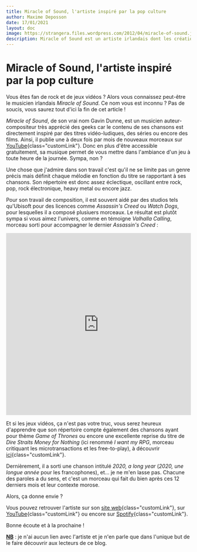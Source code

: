 ```yaml
---
title: Miracle of Sound, l'artiste inspiré par la pop culture
author: Maxime Deposson
date: 17/01/2021
layout: doc
image: https://strangera.files.wordpress.com/2012/04/miracle-of-sound.jpg
description: Miracle of Sound est un artiste irlandais dont les créations s'inspirent directement de la pop culture (jeux vidéos, films et séries). Son répertoire, aux sonorités rock, pop voire heavy metal fait partie de ma liste de lecture depuis environ 1 an. J'ai donc décidé de vous faire découvrir ce musicien dans cet article.
---
```


# Miracle of Sound, l'artiste inspiré par la pop culture
<postDate :creationDate="$frontmatter.date" :updateDate="$frontmatter.updateDate" />

Vous êtes fan de rock et de jeux vidéos ? Alors vous connaissez peut-être le musicien irlandais _Miracle of Sound_. Ce nom vous est inconnu ? Pas de soucis, vous saurez tout d'ici la fin de cet article !

_Miracle of Sound_, de son vrai nom Gavin Dunne, est un musicien auteur-compositeur très apprécié des geeks car le contenu de ses chansons est directement inspiré par des titres vidéo-ludiques, des séries ou encore des films. Ainsi, il publie une à deux fois par mois de nouveaux morceaux sur [YouTube](https://www.youtube.com/miracleofsound "Chaîne YouTube de _Miracle of Sound_"){class="customLink"}. Donc en plus d'être accessible gratuitement, sa musique permet de vous mettre dans l'ambiance d'un jeu à toute heure de la journée. Sympa, non ?

Une chose que j'admire dans son travail c'est qu'il ne se limite pas un genre précis mais définit chaque mélodie en fonction du titre se rapportant à ses chansons. Son répertoire est donc assez éclectique, oscillant entre rock, pop, rock électronique, heavy metal ou encore jazz.

Pour son travail de composition, il est souvent aidé par des studios tels qu'Ubisoft pour des licences comme _Assassin's Creed_ ou _Watch Dogs_, pour lesquelles il a composé plusiuers morceaux. Le résultat est plutôt sympa si vous aimez l'univers, comme en témoigne _Valhalla Calling_, morceau sorti pour accompagner le dernier _Assassin's Creed_ :

<iframe width="100%" height="495" src="https://invidious.kavin.rocks/embed/jxptIpCYAJA" frameborder="0" allow="accelerometer; autoplay; clipboard-write; encrypted-media; gyroscope; picture-in-picture" allowfullscreen defer></iframe>

Et si les jeux vidéos, ça n'est pas votre truc, vous serez heureux d'apprendre que son répertoire compte également des chansons ayant pour thème _Game of Thrones_ ou encore une excellente reprise du titre de _Dire Straits_ _Money for Nothing_ (ici renommé _I want my RPG_, morceau critiquant les microtransactions et les free-to-play), à découvrir [ici](https://www.youtube.com/watch?v=p-WlEgn_pig){class="customLink"}.

Dernièrement, il a sorti une chanson intitulé _2020, a long year_ (_2020, une longue année_ pour les francophones), et... je ne m'en lasse pas. Chacune des paroles a du sens, et c'est un morceau qui fait du bien après ces 12 derniers mois et leur contexte morose.

Alors, ça donne envie ?

Vous pouvez retrouver l'artiste sur son [site web](https://www.miracleofsound.rocks/ "Site web de _Miracle of Sound_"){class="customLink"}, sur [YouTube](https://www.youtube.com/miracleofsound "Chaîne YouTube de _Miracle of Sound_"){class="customLink"} ou encore sur [Spotify](https://open.spotify.com/artist/4FmJD0mpgQ70SNt2EKK8tq "_Miracle of Sound sur Spotify_"){class="customLink"}.

Bonne écoute et à la prochaine !

**<u>NB</u>** : je n'ai aucun lien avec l'artiste et je n'en parle que dans l'unique but de le faire découvrir aux lecteurs de ce blog.
